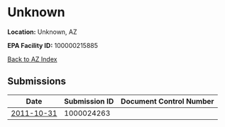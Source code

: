# Unknown

**Location:** Unknown, AZ

**EPA Facility ID:** 100000215885

[Back to AZ Index](../../index.md)

## Submissions

| Date | Submission ID | Document Control Number |
|------|--------------|-------------------------|
| [2011-10-31](submissions/1000024263.md) | 1000024263 |  |
